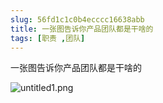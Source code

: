 ```yaml
---
slug: 56fd1c1c0b4ecccc16638abb
title: 一张图告诉你产品团队都是干啥的
tags: [职责 ,团队]
---
```


一张图告诉你产品团队都是干啥的


![untitled1.png](https://static.gaoqixhb.com/FuE_IlVghsdDIy65rzpgdhL1vkJ7)
